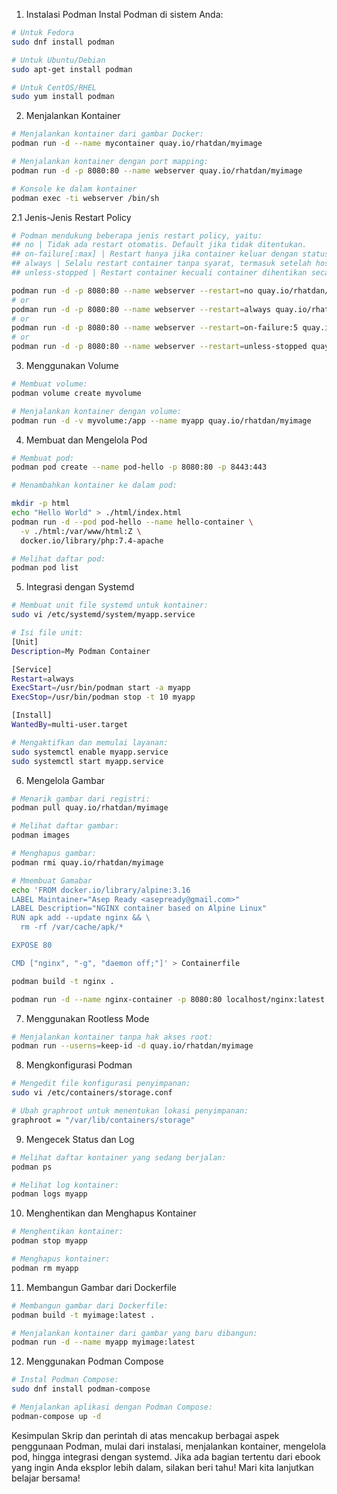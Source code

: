 1. Instalasi Podman
Instal Podman di sistem Anda:
```sh
# Untuk Fedora
sudo dnf install podman

# Untuk Ubuntu/Debian
sudo apt-get install podman

# Untuk CentOS/RHEL
sudo yum install podman
```
2. Menjalankan Kontainer
```sh
# Menjalankan kontainer dari gambar Docker:
podman run -d --name mycontainer quay.io/rhatdan/myimage

# Menjalankan kontainer dengan port mapping:
podman run -d -p 8080:80 --name webserver quay.io/rhatdan/myimage

# Konsole ke dalam kontainer
podman exec -ti webserver /bin/sh
```
2.1 Jenis-Jenis Restart Policy
```sh 
# Podman mendukung beberapa jenis restart policy, yaitu:
## no | Tidak ada restart otomatis. Default jika tidak ditentukan.
## on-failure[:max] | Restart hanya jika container keluar dengan status error (non-zero exit code). Opsi :max opsional untuk membatasi jumlah percobaan restart.
## always | Selalu restart container tanpa syarat, termasuk setelah host reboot.
## unless-stopped | Restart container kecuali container dihentikan secara manual oleh pengguna.

podman run -d -p 8080:80 --name webserver --restart=no quay.io/rhatdan/myimage
# or
podman run -d -p 8080:80 --name webserver --restart=always quay.io/rhatdan/myimage
# or
podman run -d -p 8080:80 --name webserver --restart=on-failure:5 quay.io/rhatdan/myimage
# or
podman run -d -p 8080:80 --name webserver --restart=unless-stopped quay.io/rhatdan/myimage
```

3. Menggunakan Volume
```sh
# Membuat volume:
podman volume create myvolume

# Menjalankan kontainer dengan volume:
podman run -d -v myvolume:/app --name myapp quay.io/rhatdan/myimage
```

4. Membuat dan Mengelola Pod
```sh
# Membuat pod:
podman pod create --name pod-hello -p 8080:80 -p 8443:443

# Menambahkan kontainer ke dalam pod:

mkdir -p html
echo "Hello World" > ./html/index.html
podman run -d --pod pod-hello --name hello-container \
  -v ./html:/var/www/html:Z \
  docker.io/library/php:7.4-apache

# Melihat daftar pod:
podman pod list
```
5. Integrasi dengan Systemd
```sh
# Membuat unit file systemd untuk kontainer:
sudo vi /etc/systemd/system/myapp.service

# Isi file unit:
[Unit]
Description=My Podman Container

[Service]
Restart=always
ExecStart=/usr/bin/podman start -a myapp
ExecStop=/usr/bin/podman stop -t 10 myapp

[Install]
WantedBy=multi-user.target

# Mengaktifkan dan memulai layanan:
sudo systemctl enable myapp.service
sudo systemctl start myapp.service
```

6. Mengelola Gambar
```sh
# Menarik gambar dari registri:
podman pull quay.io/rhatdan/myimage

# Melihat daftar gambar:
podman images

# Menghapus gambar:
podman rmi quay.io/rhatdan/myimage

# Mmembuat Gamabar
echo 'FROM docker.io/library/alpine:3.16
LABEL Maintainer="Asep Ready <asepready@gmail.com>" 
LABEL Description="NGINX container based on Alpine Linux"
RUN apk add --update nginx && \
  rm -rf /var/cache/apk/*

EXPOSE 80

CMD ["nginx", "-g", "daemon off;"]' > Containerfile

podman build -t nginx .

podman run -d --name nginx-container -p 8080:80 localhost/nginx:latest
```
7. Menggunakan Rootless Mode
```sh
# Menjalankan kontainer tanpa hak akses root:
podman run --userns=keep-id -d quay.io/rhatdan/myimage
```
8. Mengkonfigurasi Podman
```sh
# Mengedit file konfigurasi penyimpanan:
sudo vi /etc/containers/storage.conf

# Ubah graphroot untuk menentukan lokasi penyimpanan:
graphroot = "/var/lib/containers/storage"
```
9. Mengecek Status dan Log
```sh
# Melihat daftar kontainer yang sedang berjalan:
podman ps

# Melihat log kontainer:
podman logs myapp
```
10. Menghentikan dan Menghapus Kontainer
```sh
# Menghentikan kontainer:
podman stop myapp

# Menghapus kontainer:
podman rm myapp
```
11. Membangun Gambar dari Dockerfile
```sh
# Membangun gambar dari Dockerfile:
podman build -t myimage:latest .

# Menjalankan kontainer dari gambar yang baru dibangun:
podman run -d --name myapp myimage:latest
```
12. Menggunakan Podman Compose
```sh
# Instal Podman Compose:
sudo dnf install podman-compose

# Menjalankan aplikasi dengan Podman Compose:
podman-compose up -d
```
Kesimpulan
Skrip dan perintah di atas mencakup berbagai aspek penggunaan Podman, mulai dari instalasi, menjalankan kontainer, mengelola pod, hingga integrasi dengan systemd. Jika ada bagian tertentu dari ebook yang ingin Anda eksplor lebih dalam, silakan beri tahu! Mari kita lanjutkan belajar bersama! 